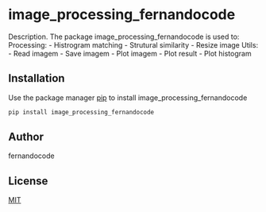 # image_processing_fernandocode

Description. 
The package image_processing_fernandocode is used to:
	Processing:
		- Histrogram matching
		- Strutural similarity
		- Resize image
	Utils:
		- Read imagem
		- Save imagem
		- Plot imagem
		- Plot result
		- Plot histogram

## Installation

Use the package manager [pip](https://pip.pypa.io/en/stable/) to install image_processing_fernandocode

```bash
pip install image_processing_fernandocode
```

## Author
fernandocode

## License
[MIT](https://choosealicense.com/licenses/mit/)